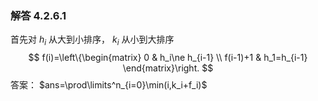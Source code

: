 ### 解答 4.2.6.1

首先对 $h_i$ 从大到小排序， $k_i$ 从小到大排序
$$
f(i)=\left\{\begin{matrix}
0 & h_i\ne h_{i-1} \\
f(i-1)+1 & h_1=h_{i-1}
\end{matrix}\right.
$$
答案： $ans=\prod\limits^n_{i=0}\min(i,k_i+f_i)$